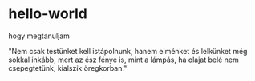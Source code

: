 # hello-world
hogy megtanuljam

"Nem csak testünket kell istápolnunk, hanem elménket és lelkünket még sokkal inkább, mert az ész fénye is, mint a lámpás, ha olajat belé nem csepegtetünk, kialszik öregkorban."
